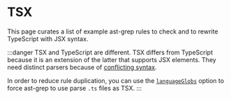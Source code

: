 # TSX

This page curates a list of example ast-grep rules to check and to rewrite TypeScript with JSX syntax.

:::danger TSX and TypeScript are different.
TSX differs from TypeScript because it is an extension of the latter that supports JSX elements.
They need distinct parsers because of [conflicting syntax](https://www.typescriptlang.org/docs/handbook/jsx.html#the-as-operator).

In order to reduce rule duplication, you can use the [`languageGlobs`](/reference/sgconfig.html#languageglobs) option to force ast-grep to use parse `.ts` files as TSX.
:::

<!--@include: ./redundant-usestate-type.md-->
<!--@include: ./avoid-jsx-short-circuit.md-->
<!--@include: ./rewrite-mobx-component.md-->
<!--@include: ./unnecessary-react-hook.md-->
<!--@include: ./reverse-react-compiler.md-->
<!--@include: ./avoid-nested-links.md-->
<!--@include: ./rename-svg-attribute.md-->
